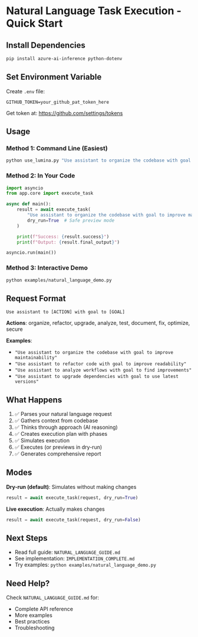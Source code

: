 # Natural Language Task Execution - Quick Start

## Install Dependencies

```bash
pip install azure-ai-inference python-dotenv
```

## Set Environment Variable

Create `.env` file:
```env
GITHUB_TOKEN=your_github_pat_token_here
```

Get token at: https://github.com/settings/tokens

## Usage

### Method 1: Command Line (Easiest)

```bash
python use_lumina.py "Use assistant to organize the codebase with goal to improve maintainability"
```

### Method 2: In Your Code

```python
import asyncio
from app.core import execute_task

async def main():
    result = await execute_task(
        "Use assistant to organize the codebase with goal to improve maintainability",
        dry_run=True  # Safe preview mode
    )

    print(f"Success: {result.success}")
    print(f"Output: {result.final_output}")

asyncio.run(main())
```

### Method 3: Interactive Demo

```bash
python examples/natural_language_demo.py
```

## Request Format

```
Use assistant to [ACTION] with goal to [GOAL]
```

**Actions**: organize, refactor, upgrade, analyze, test, document, fix, optimize, secure

**Examples**:
- `"Use assistant to organize the codebase with goal to improve maintainability"`
- `"Use assistant to refactor code with goal to improve readability"`
- `"Use assistant to analyze workflows with goal to find improvements"`
- `"Use assistant to upgrade dependencies with goal to use latest versions"`

## What Happens

1. ✅ Parses your natural language request
2. ✅ Gathers context from codebase
3. ✅ Thinks through approach (AI reasoning)
4. ✅ Creates execution plan with phases
5. ✅ Simulates execution
6. ✅ Executes (or previews in dry-run)
7. ✅ Generates comprehensive report

## Modes

**Dry-run (default)**: Simulates without making changes
```python
result = await execute_task(request, dry_run=True)
```

**Live execution**: Actually makes changes
```python
result = await execute_task(request, dry_run=False)
```

## Next Steps

- Read full guide: `NATURAL_LANGUAGE_GUIDE.md`
- See implementation: `IMPLEMENTATION_COMPLETE.md`
- Try examples: `python examples/natural_language_demo.py`

## Need Help?

Check `NATURAL_LANGUAGE_GUIDE.md` for:
- Complete API reference
- More examples
- Best practices
- Troubleshooting
